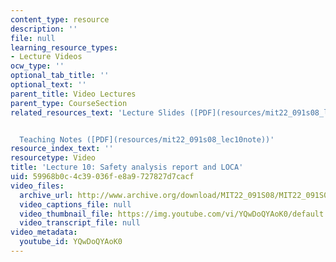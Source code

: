 ```yaml
---
content_type: resource
description: ''
file: null
learning_resource_types:
- Lecture Videos
ocw_type: ''
optional_tab_title: ''
optional_text: ''
parent_title: Video Lectures
parent_type: CourseSection
related_resources_text: 'Lecture Slides ([PDF](resources/mit22_091s08_lec10))#


  Teaching Notes ([PDF](resources/mit22_091s08_lec10note))'
resource_index_text: ''
resourcetype: Video
title: 'Lecture 10: Safety analysis report and LOCA'
uid: 59968b0c-4c39-036f-e8a9-727827d7cacf
video_files:
  archive_url: http://www.archive.org/download/MIT22_091S08/MIT22_091S08lec10_300k.mp4
  video_captions_file: null
  video_thumbnail_file: https://img.youtube.com/vi/YQwDoQYAoK0/default.jpg
  video_transcript_file: null
video_metadata:
  youtube_id: YQwDoQYAoK0
---
```

